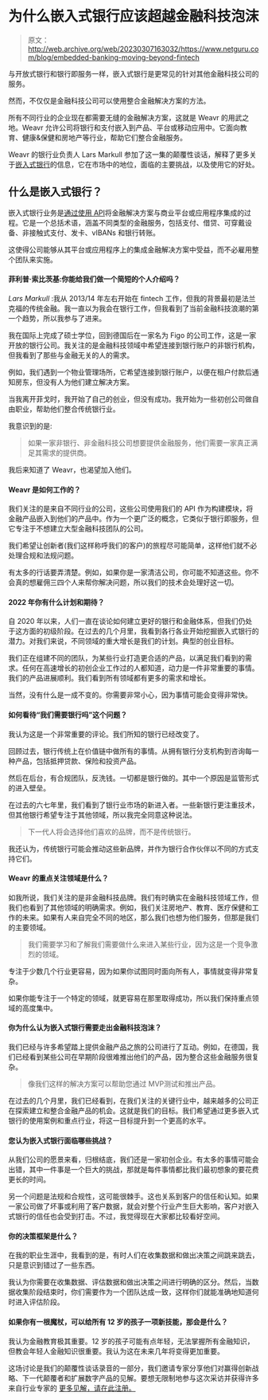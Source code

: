 # 为什么嵌入式银行应该超越金融科技泡沫

> 原文：<http://web.archive.org/web/20230307163032/https://www.netguru.com/blog/embedded-banking-moving-beyond-fintech>

 与开放式银行和银行即服务一样，嵌入式银行是更常见的针对其他金融科技公司的服务。

然而，不仅仅是金融科技公司可以使用整合金融解决方案的方法。

所有不同行业的企业现在都需要无缝的金融解决方案，这就是 Weavr 的用武之地。Weavr 允许公司将银行和支付嵌入到产品、平台或移动应用中。它面向教育、健康&保健和房地产等行业，帮助它们整合金融服务。

Weavr 的银行业负责人 Lars Markull 参加了这一集的颠覆性谈话，解释了更多关于[嵌入式银行](/web/20220924164152/https://www.netguru.com/blog/embedded-finance-vs-valued-added-services)的信息，它在市场中的地位，面临的主要挑战，以及使用它的好处。

## 什么是嵌入式银行？

嵌入式银行业务是[通过使用 API](/web/20220924164152/https://www.netguru.com/blog/financial-apis-transforming-app-based-business-models)将金融解决方案与商业平台或应用程序集成的过程。它是一个总括术语，涵盖不同类型的金融服务，包括支付、借贷、可穿戴设备、非接触式支付、发卡、vIBANs 和银行转账。

这使得公司能够从其平台或应用程序上的集成金融解决方案中受益，而不必雇用整个团队来实施。

#### 菲利普·索比茨基:你能给我们做一个简短的个人介绍吗？

*Lars Markull* :我从 2013/14 年左右开始在 fintech 工作，但我的背景最初是法兰克福的传统金融。我一直以为我会在银行工作，但我看到了当前金融科技浪潮的第一个趋势，所以我参与了进来。

我在国际上完成了硕士学位，回到德国后在一家名为 Figo 的公司工作，这是一家开放的银行公司。我关注的是金融科技领域中希望连接到银行账户的非银行机构，但我看到了那些与金融无关的人的需求。

例如，我们遇到一个物业管理场所，它希望连接到银行账户，以便在租户付款后通知房东，但没有人为他们建立解决方案。

当我离开菲戈时，我开始了自己的创业，但没有成功。我开始为一些初创公司做自由职业，帮助他们整合传统银行业。

我意识到的是:

> 如果一家非银行、非金融科技公司想要提供金融服务，他们需要一家真正满足其需求的提供商。

我后来知道了 Weavr，也渴望加入他们。

#### Weavr 是如何工作的？

我们关注的是来自不同行业的公司，这些公司使用我们的 API 作为构建模块，将金融产品嵌入到他们的产品中。作为一个更广泛的概念，它类似于银行即服务，但它专注于不想建立大型金融科技团队的公司。

我们希望让创新者(我们这样称呼我们的客户)的旅程尽可能简单，这样他们就不必处理合规和法规问题。

有太多的行话要弄清楚。例如，如果你是一家清洁公司，你可能不知道这些。你不会真的想雇佣三四个人来帮你解决问题，所以我们的技术会处理好这一切。

#### 2022 年你有什么计划和期待？

自 2020 年以来，人们一直在谈论如何建立更好的银行和金融体系，但我们仍处于这方面的初级阶段。在过去的几个月里，我看到各行各业开始挖掘嵌入式银行的潜力。对我们来说，不同领域的重大增长是我们的计划。典型的创业目标。

我们正在组建不同的团队，为某些行业打造更合适的产品，以满足我们看到的需求。任何在高速增长的初创企业工作过的人都知道，动力是一件非常重要的事情。我们的产品进展顺利。我们看到所有领域都有更多的需求和增长。

当然，没有什么是一成不变的。你需要非常小心，因为事情可能会变得非常快。

#### 如何看待“我们需要银行吗”这个问题？

我认为这是一个非常重要的评论。我们所知的银行已经改变了。

回顾过去，银行传统上在价值链中做所有的事情。从拥有银行分支机构到咨询每一种产品，包括抵押贷款、保险和投资产品。

然后在后台，有合规团队，反洗钱。一切都是银行做的。其中一个原因是监管形式的进入壁垒。

在过去的六七年里，我们看到了银行业市场的新进入者。一些新银行更注重技术，但其他银行希望专注于其他领域，所以我完全同意这种说法。

> 下一代人将会选择他们喜欢的品牌，而不是传统银行。

我还认为，传统银行可能会推动这些新品牌，并作为银行合作伙伴以不同的方式支持它们。

#### Weavr 的重点关注领域是什么？

如我所说，我们关注的是非金融科技品牌。我们有时确实在金融科技领域工作，但我们也看到了其他领域的明确需求。例如，我们关注房地产、教育、医疗保健和工作的未来。如果有人来自完全不同的地区，那么我们也想为他们服务，但那是我们的主要领域。

> 我们需要学习和了解我们需要做什么来进入某些行业，因为这是一个竞争激烈的领域。

专注于少数几个行业更容易，因为如果你试图同时面向所有人，事情就变得非常复杂。

如果你能专注于一个特定的领域，就更容易在那里取得成功，所以我们保持重点领域的高度集中。

#### 你为什么认为嵌入式银行需要走出金融科技泡沫？

我们已经与许多希望踏上提供金融产品之旅的公司进行了互动。例如，在德国，我们已经看到某些公司在早期阶段很难推出他们的产品，因为整合这些金融服务很复杂。

> 像我们这样的解决方案可以帮助您通过 MVP测试和推出产品。

在过去的几个月里，我们已经看到，在我们关注的关键行业中，越来越多的公司正在探索建立和整合金融产品的机会。这就是我们的目标。我们希望通过更多嵌入式银行的使用案例和重点行业，将这一目标提升到一个更高的水平。

#### 您认为嵌入式银行面临哪些挑战？

从我们公司的愿景来看，归根结底，我们还是一家初创企业。有太多的事情可能会出错，其中一件事是一个巨大的挑战，那就是每件事情都比我们最初想象的要花费更长的时间。

另一个问题是法规和合规性，这可能很棘手。这也关系到客户的信任和认知。如果一家公司做了坏事或利用了客户数据，就会对整个行业产生巨大影响，客户对嵌入式银行的信任也会受到打击。不过，我觉得现在大家都比较看好空间。

#### 你的决策框架是什么？

在我的职业生涯中，我看到的是，有时人们在收集数据和做出决策之间跳来跳去，只是意识到错过了一些东西。

我认为你需要在收集数据、评估数据和做出决策之间进行明确的区分。然后，当数据收集阶段结束时，你们需要作为一个团队达成一致，这样你们就能准确地知道何时进入评估阶段。

#### 如果你有一根魔杖，可以给所有 12 岁的孩子一项新技能，那会是什么？

我认为金融教育极其重要。12 岁的孩子可能有点年轻，无法掌握所有金融知识，但教会年轻人金融知识很重要。我认为这在未来几年将变得更加重要。

这场讨论是我们的颠覆性谈话录音的一部分，我们邀请专家分享他们对赢得创新战略、下一代颠覆者和扩展数字产品的见解。要想无限制地参与这次采访并获得许多来自行业专家的 [更多见解，请在此注册。](http://web.archive.org/web/20220924164152/https://www.netguru.com/disruption/talks)